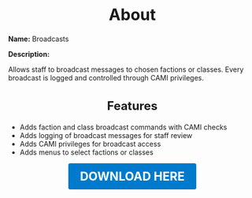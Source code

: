 <h1 style="text-align:center; font-size:2rem; font-weight:bold;">About</h1>

**Name:**
Broadcasts

**Description:**

Allows staff to broadcast messages to chosen factions or classes. Every broadcast is logged and controlled through CAMI privileges.

<h2 style="text-align:center; font-size:1.5rem; font-weight:bold;">Features</h2>

- Adds faction and class broadcast commands with CAMI checks
- Adds logging of broadcast messages for staff review
- Adds CAMI privileges for broadcast access
- Adds menus to select factions or classes




<p align="center"><a href="https://github.com/LiliaFramework/Modules/raw/refs/heads/gh-pages/broadcasts.zip" style="display:inline-block;padding:12px 24px;font-size:1.5rem;font-weight:bold;text-decoration:none;color:#fff;background-color:var(--md-primary-fg-color,#007acc);border-radius:4px;">DOWNLOAD HERE</a></p>
